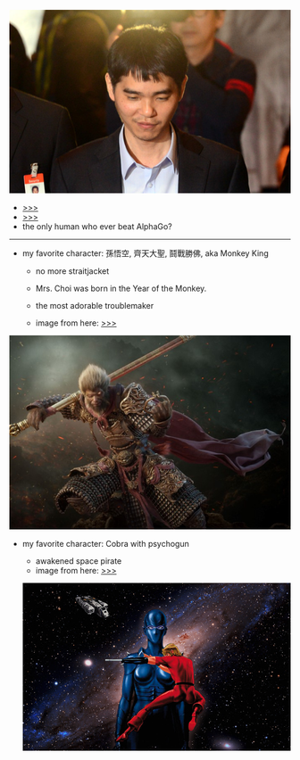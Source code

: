 ![](/assets/import.png)

* [&gt;&gt;&gt;](https://www.google.com/url?sa=i&rct=j&q=&esrc=s&source=images&cd=&cad=rja&uact=8&ved=0ahUKEwiyodGA643UAhVK2oMKHVKMDy0QjRwIBw&url=http%3A%2F%2Fwww.kbstve.com%2Fnews%2FarticleView.html%3Fidxno%3D145&psig=AFQjCNHXMOmWjhY6v5154uKAwcNBVm-4qw&ust=1495897501566862)
* [&gt;&gt;&gt;](https://deepmind.com/research/alphago/)
* the only human who ever beat AlphaGo?

---

* my favorite character: 孫悟空, 齊天大聖, 鬪戰勝佛, aka Monkey King

  * no more straitjacket

  * Mrs. Choi was born in the Year of the Monkey.

  * the most adorable troublemaker

  * image from here: [&gt;&gt;&gt;](http://www.zbrushcentral.com/showthread.php?176969-Monkey-King)

![](/pics/ogong.jpg)

* my favorite character: Cobra with psychogun

  * awakened space pirate
  * image from here: [&gt;&gt;&gt;](http://lhomanimale.deviantart.com/art/Space-Adventure-Cobra-201165520)

  ![](/pics/cobra.jpg)



